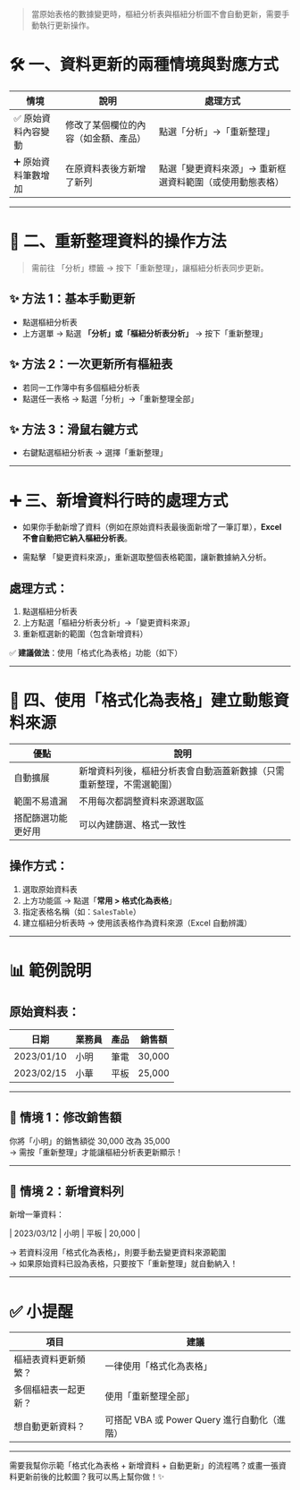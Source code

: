 > 當原始表格的數據變更時，樞紐分析表與樞紐分析圖不會自動更新，需要手動執行更新操作。

# 🛠️ 一、資料更新的兩種情境與對應方式

| 情境 | 說明 | 處理方式 |
|------|------|-----------|
| ✅ 原始資料內容變動 | 修改了某個欄位的內容（如金額、產品） | 點選「分析」→「重新整理」 |
| ➕ 原始資料筆數增加 | 在原資料表後方新增了新列 | 點選「變更資料來源」→ 重新框選資料範圍（或使用動態表格） |

---

# 🔄 二、重新整理資料的操作方法

> 需前往 「分析」標籤 → 按下「重新整理」，讓樞紐分析表同步更新。

## ✨ 方法 1：基本手動更新
- 點選樞紐分析表
- 上方選單 → 點選 **「分析」或「樞紐分析表分析」** → 按下「重新整理」

## ✨ 方法 2：一次更新所有樞紐表
- 若同一工作簿中有多個樞紐分析表
- 點選任一表格 → 點選「分析」→「重新整理全部」

## ✨ 方法 3：滑鼠右鍵方式
- 右鍵點選樞紐分析表 → 選擇「重新整理」

---

# ➕ 三、新增資料行時的處理方式

- 如果你手動新增了資料（例如在原始資料表最後面新增了一筆訂單），**Excel 不會自動把它納入樞紐分析表**。

- 需點擊 「變更資料來源」，重新選取整個表格範圍，讓新數據納入分析。

## 處理方式：
1. 點選樞紐分析表
2. 上方點選「樞紐分析表分析」→「變更資料來源」
3. 重新框選新的範圍（包含新增資料）

✅ **建議做法**：使用「格式化為表格」功能（如下）

---

# 🧠 四、使用「格式化為表格」建立動態資料來源

| 優點 | 說明 |
|------|------|
| 自動擴展 | 新增資料列後，樞紐分析表會自動涵蓋新數據（只需重新整理，不需選範圍） |
| 範圍不易遺漏 | 不用每次都調整資料來源選取區 |
| 搭配篩選功能更好用 | 可以內建篩選、格式一致性 |

## 操作方式：
1. 選取原始資料表
2. 上方功能區 → 點選「**常用 > 格式化為表格**」
3. 指定表格名稱（如：`SalesTable`）
4. 建立樞紐分析表時 → 使用該表格作為資料來源（Excel 自動辨識）

---

# 📊 範例說明

## 原始資料表：

| 日期       | 業務員 | 產品 | 銷售額 |
|------------|--------|------|--------|
| 2023/01/10 | 小明   | 筆電 | 30,000 |
| 2023/02/15 | 小華   | 平板 | 25,000 |

---

## 🎯 情境 1：修改銷售額

你將「小明」的銷售額從 30,000 改為 35,000  
→ 需按「重新整理」才能讓樞紐分析表更新顯示！

---

## 🎯 情境 2：新增資料列

新增一筆資料：

| 2023/03/12 | 小明 | 平板 | 20,000 |

→ 若資料沒用「格式化為表格」，則要手動去變更資料來源範圍  
→ 如果原始資料已設為表格，只要按下「重新整理」就自動納入！

---

# ✅ 小提醒

| 項目 | 建議 |
|------|------|
| 樞紐表資料更新頻繁？ | 一律使用「格式化為表格」 |
| 多個樞紐表一起更新？ | 使用「重新整理全部」 |
| 想自動更新資料？ | 可搭配 VBA 或 Power Query 進行自動化（進階） |

---

需要我幫你示範「格式化為表格 + 新增資料 + 自動更新」的流程嗎？或畫一張資料更新前後的比較圖？我可以馬上幫你做！✨